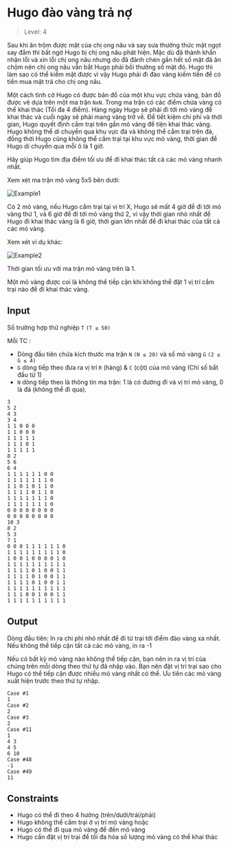 ﻿# Hugo đào vàng trả nợ
>
> Level: 4

Sau khi ăn trộm được mật của chị ong nâu và say sưa thưởng thức mật ngọt say đắm thì bất ngờ Hugo bị chị ong nâu phát hiện.
Mặc dù đã thành khẩn nhận lỗi và xin lỗi chị ong nâu nhưng do đã đánh chén gần hết số mật đã ăn chộm nên chị ong nâu vẫn bắt Hugo phải bồi thường số mật đó.
Hugo thì làm sao có thể kiếm mật được vì vậy Hugo phải đi đào vàng kiếm tiền để có tiền mua mật trả cho chị ong nâu.

Một cách tình cờ Hugo có được bản đồ của một khu vực chứa vàng, bản đồ được vẽ dựa trên một ma trận `NxN`.
Trong ma trận có các điểm chứa vàng có thể khai thác (Tối đa 4 điểm).
Hàng ngày Hugo sẽ phải đi tới mỏ vàng để khai thác và cuối ngày sẽ phải mang vàng trở về.
Để tiết kiệm chi phí và thời gian, Hugo quyết định cắm trại trên gần mỏ vàng để tiện khai thác vàng.
Hugo không thể di chuyển qua khu vực đá và không thể cắm trại trên đá, đồng thời Hugo cũng không thể cắm trại tại khu vực mỏ vàng, thời gian để Hugo di chuyển qua mỗi ô là 1 giờ.

Hãy giúp Hugo tìm địa điểm tối ưu để đi khai thác tất cả các mỏ vàng nhanh nhất.

Xem xét ma trận mỏ vàng 5x5 bên dưới:

![Example1](Example1.png)

Có 2 mỏ vàng, nếu Hugo cắm trại tại vị trí X, Hugo sẽ mất 4 giờ để đi tới mỏ vàng thứ 1, và 6 giờ để đi tới mỏ vàng thứ 2, vì vậy thời gian nhỏ nhất để Hugo đi khai thác vàng là 6 giờ, thời gian lớn nhất để đi khai thác của tất cả các mỏ vàng.

Xem xét ví dụ khác:

![Example2](Example2.png)

Thời gian tối ưu với ma trận mỏ vàng trên là 1.

Một mỏ vàng được coi là không thể tiếp cận khi không thể đặt 1 vị trí cắm trại nào để đi khai thác vàng.

## Input

Số trường hợp thử nghiệp `T` `(T ≤ 50)`

Mỗi TC :

- Dòng đầu tiên chứa kích thước ma trận `N` `(N ≤ 20)` và số mỏ vàng `G` `(2 ≤ G ≤ 4)`
- `G` dòng tiếp theo đưa ra vị trí `R` (hàng) & `C` (cột) của mỏ vàng (Chỉ số bắt đầu từ 1)
- `N` dòng tiếp theo là thông tin ma trận: 1 là có đường đi và vị trí mỏ vàng, 0 là đá (không thể đi qua).

```
3
5 2
4 3
3 4
1 1 0 0 0
1 1 0 0 0
1 1 1 1 1
1 1 1 0 1
1 1 1 1 1
8 2
5 6
6 4
1 1 1 1 1 1 0 0
1 1 1 1 1 1 1 0
1 1 0 1 0 1 1 0
1 1 1 1 0 1 1 0
1 1 1 1 1 1 1 0
1 1 1 1 1 1 1 0
0 0 0 0 0 0 0 0
0 0 0 0 0 0 0 0
10 3
8 2
5 3
7 1
0 0 0 1 1 1 1 1 1 0
1 1 1 1 1 1 1 1 1 0
1 0 0 1 0 0 0 0 1 0
1 1 1 1 1 1 1 1 1 1
1 1 1 1 0 1 0 0 1 1
1 1 1 1 0 1 0 0 1 1
1 1 1 1 0 1 0 0 1 1
1 1 1 1 1 1 1 1 1 1
1 1 1 0 0 1 0 0 1 1
1 1 1 1 1 1 1 1 1 1
```

## Output

Dòng đầu tiên: In ra chi phí nhỏ nhất để đi từ trại tới điểm đào vàng xa nhất. Nếu không thể tiếp cận tất cả các mỏ vàng, in ra -1

Nếu có bất kỳ mỏ vàng nào không thể tiếp cận, bạn nên in ra vị trí của chúng trên mỗi dòng theo thứ tự đã nhập vào.
Bạn nên đặt vị trí trại sao cho Hugo có thể tiếp cận được nhiều mỏ vàng nhất có thể.
Ưu tiên các mỏ vàng xuất hiện trước theo thứ tự nhập.

```
Case #1
1
Case #2
2
Case #3
2
Case #11
1
4 3
4 5
6 10
Case #48
-1
Case #49
11
```

## Constraints

- Hugo có thể đi theo 4 hướng (trên/dưới/trái/phải)
- Hugo không thể cắm trại ở vị trí mỏ vàng hoặc
- Hugo có thể đi qua mỏ vàng để đến mỏ vàng
- Hugo cần đặt vị trí trại để tối đa hóa số lượng mỏ vàng có thể khai thác

